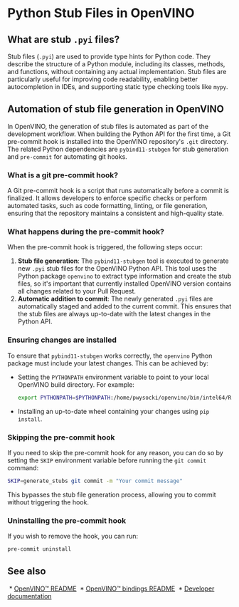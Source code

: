 # Python Stub Files in OpenVINO

## What are stub `.pyi` files?

Stub files (`.pyi`) are used to provide type hints for Python code. They describe the structure of a Python module, including its classes, methods, and functions, without containing any actual implementation. Stub files are particularly useful for improving code readability, enabling better autocompletion in IDEs, and supporting static type checking tools like `mypy`.

## Automation of stub file generation in OpenVINO

In OpenVINO, the generation of stub files is automated as part of the development workflow. When building the Python API for the first time, a Git pre-commit hook is installed into the OpenVINO repository's `.git` directory. The related Python dependencies are `pybind11-stubgen` for stub generation and `pre-commit` for automating git hooks.

### What is a git pre-commit hook?

A Git pre-commit hook is a script that runs automatically before a commit is finalized. It allows developers to enforce specific checks or perform automated tasks, such as code formatting, linting, or file generation, ensuring that the repository maintains a consistent and high-quality state.

### What happens during the pre-commit hook?

When the pre-commit hook is triggered, the following steps occur:

1. **Stub file generation**: The `pybind11-stubgen` tool is executed to generate new `.pyi` stub files for the OpenVINO Python API. This tool uses the Python package `openvino` to extract type information and create the stub files, so it's important that currently installed OpenVINO version contains all changes related to your Pull Request.
2. **Automatic addition to commit**: The newly generated `.pyi` files are automatically staged and added to the current commit. This ensures that the stub files are always up-to-date with the latest changes in the Python API.

### Ensuring changes are installed

To ensure that `pybind11-stubgen` works correctly, the `openvino` Python package must include your latest changes. This can be achieved by:

- Setting the `PYTHONPATH` environment variable to point to your local OpenVINO build directory. For example:

    ```bash
    export PYTHONPATH=$PYTHONPATH:/home/pwysocki/openvino/bin/intel64/Release/python
    ```

- Installing an up-to-date wheel containing your changes using `pip install`.

### Skipping the pre-commit hook

If you need to skip the pre-commit hook for any reason, you can do so by setting the `SKIP` environment variable before running the `git commit` command:

```bash
SKIP=generate_stubs git commit -m "Your commit message"
```

This bypasses the stub file generation process, allowing you to commit without triggering the hook.

### Uninstalling the pre-commit hook

If you wish to remove the hook, you can run:

```bash
pre-commit uninstall
```

## See also

 * [OpenVINO™ README](../../../../README.md)
 * [OpenVINO™ bindings README](../../README.md)
 * [Developer documentation](../../../../docs/dev/index.md)
